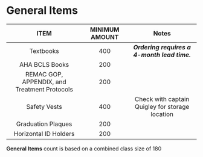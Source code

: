 # General Items

|                   **ITEM**                   | **MINIMUM AMOUNT** |                    **Notes**                    |
|:--------------------------------------------:|:------------------:|:-----------------------------------------------:|
|                   Textbooks                  |         400        |   **_Ordering requires a 4-month lead time._**  |
|                AHA BCLS Books                |         200        |                                                 |
| REMAC GOP, APPENDIX, and Treatment Protocols |         200        |                                                 |
|                 Safety Vests                 |         400        | Check with captain Quigley for storage location |
|              Graduation Plaques              |         200        |                                                 |
|             Horizontal ID Holders            |         200        |                                                 |

**General Items** count is based on a combined class size of 180